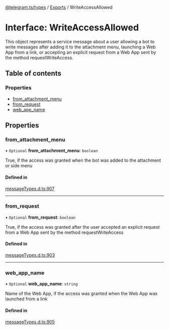 [@telegram.ts/types](../README.md) / [Exports](../modules.md) / WriteAccessAllowed

# Interface: WriteAccessAllowed

This object represents a service message about a user allowing a bot to write messages after adding it to the attachment menu, launching a Web App from a link, or accepting an explicit request from a Web App sent by the method requestWriteAccess.

## Table of contents

### Properties

- [from\_attachment\_menu](WriteAccessAllowed.md#from_attachment_menu)
- [from\_request](WriteAccessAllowed.md#from_request)
- [web\_app\_name](WriteAccessAllowed.md#web_app_name)

## Properties

### from\_attachment\_menu

• `Optional` **from\_attachment\_menu**: `boolean`

True, if the access was granted when the bot was added to the attachment or side menu

#### Defined in

[messageTypes.d.ts:907](https://github.com/telegramsjs/types/blob/d08200f/src/messageTypes.d.ts#L907)

___

### from\_request

• `Optional` **from\_request**: `boolean`

True, if the access was granted after the user accepted an explicit request from a Web App sent by the method requestWriteAccess

#### Defined in

[messageTypes.d.ts:903](https://github.com/telegramsjs/types/blob/d08200f/src/messageTypes.d.ts#L903)

___

### web\_app\_name

• `Optional` **web\_app\_name**: `string`

Name of the Web App, if the access was granted when the Web App was launched from a link

#### Defined in

[messageTypes.d.ts:905](https://github.com/telegramsjs/types/blob/d08200f/src/messageTypes.d.ts#L905)
